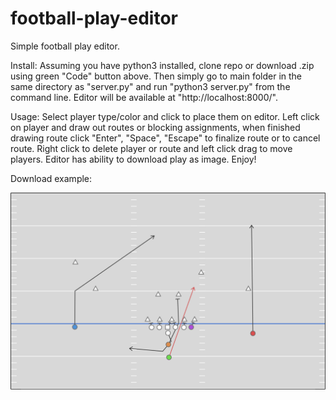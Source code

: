 # football-play-editor
Simple football play editor.

Install: Assuming you have python3 installed, clone repo or download .zip using green "Code" button above. Then simply go to main folder in the same directory as "server.py" and run "python3 server.py" from the command line. Editor will be available at "http://localhost:8000/".

Usage: Select player type/color and click to place them on editor. Left click on player and draw out routes or blocking assignments, when finished drawing route click "Enter", "Space", "Escape" to finalize route or to cancel route. Right click to delete player or route and left click drag to move players. Editor has ability to download play as image. Enjoy!

Download example:

![alt text](https://github.com/mancills/football-play-editor/blob/main/downloaded_play_example.png?raw=true)

